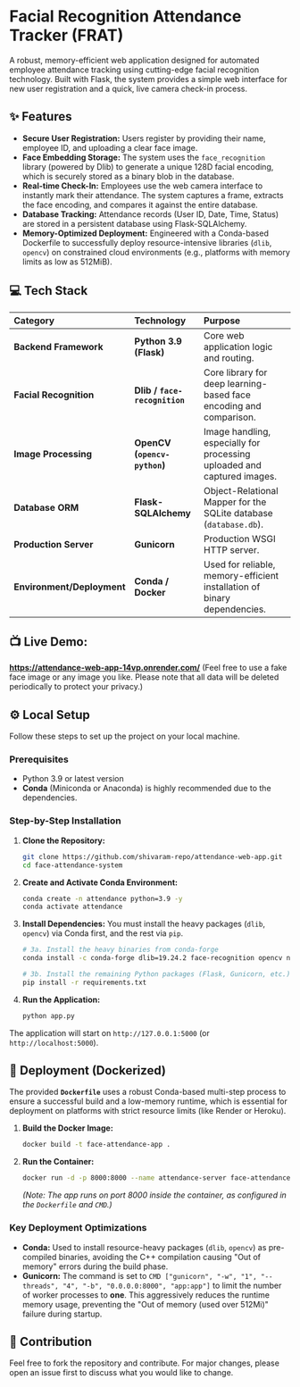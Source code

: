 # Facial Recognition Attendance Tracker (FRAT)

A robust, memory-efficient web application designed for automated employee attendance tracking using cutting-edge facial recognition technology. Built with Flask, the system provides a simple web interface for new user registration and a quick, live camera check-in process.

## ✨ Features

* **Secure User Registration:** Users register by providing their name, employee ID, and uploading a clear face image.
* **Face Embedding Storage:** The system uses the `face_recognition` library (powered by Dlib) to generate a unique 128D facial encoding, which is securely stored as a binary blob in the database.
* **Real-time Check-In:** Employees use the web camera interface to instantly mark their attendance. The system captures a frame, extracts the face encoding, and compares it against the entire database.
* **Database Tracking:** Attendance records (User ID, Date, Time, Status) are stored in a persistent database using Flask-SQLAlchemy.
* **Memory-Optimized Deployment:** Engineered with a Conda-based Dockerfile to successfully deploy resource-intensive libraries (`dlib`, `opencv`) on constrained cloud environments (e.g., platforms with memory limits as low as 512MiB).

## 💻 Tech Stack

| Category | Technology | Purpose |
| :--- | :--- | :--- |
| **Backend Framework** | **Python 3.9 (Flask)** | Core web application logic and routing. |
| **Facial Recognition** | **Dlib / `face-recognition`** | Core library for deep learning-based face encoding and comparison. |
| **Image Processing** | **OpenCV (`opencv-python`)** | Image handling, especially for processing uploaded and captured images. |
| **Database ORM** | **Flask-SQLAlchemy** | Object-Relational Mapper for the SQLite database (`database.db`). |
| **Production Server** | **Gunicorn** | Production WSGI HTTP server. |
| **Environment/Deployment**| **Conda / Docker** | Used for reliable, memory-efficient installation of binary dependencies. |

## 📺 Live Demo:
 **https://attendance-web-app-14vp.onrender.com/**
 (Feel free to use a fake face image or any image you like. Please note that all data will be deleted periodically to protect your privacy.)

## ⚙️ Local Setup

Follow these steps to set up the project on your local machine.

### Prerequisites

* Python 3.9 or latest version
* **Conda** (Miniconda or Anaconda) is highly recommended due to the dependencies.

### Step-by-Step Installation

1.  **Clone the Repository:**
    ```bash
    git clone https://github.com/shivaram-repo/attendance-web-app.git
    cd face-attendance-system
    ```

2.  **Create and Activate Conda Environment:**
    ```bash
    conda create -n attendance python=3.9 -y
    conda activate attendance
    ```

3.  **Install Dependencies:**
    You must install the heavy packages (`dlib`, `opencv`) via Conda first, and the rest via `pip`.

    ```bash
    # 3a. Install the heavy binaries from conda-forge
    conda install -c conda-forge dlib=19.24.2 face-recognition opencv numpy -y

    # 3b. Install the remaining Python packages (Flask, Gunicorn, etc.)
    pip install -r requirements.txt
    ```

4.  **Run the Application:**

    ```bash
    python app.py
    ```

The application will start on `http://127.0.0.1:5000` (or `http://localhost:5000`).

## 🐳 Deployment (Dockerized)

The provided **`Dockerfile`** uses a robust Conda-based multi-step process to ensure a successful build and a low-memory runtime, which is essential for deployment on platforms with strict resource limits (like Render or Heroku).

1.  **Build the Docker Image:**
    ```bash
    docker build -t face-attendance-app .
    ```

2.  **Run the Container:**
    ```bash
    docker run -d -p 8000:8000 --name attendance-server face-attendance-app
    ```
    *(Note: The app runs on port 8000 inside the container, as configured in the `Dockerfile` and `CMD`.)*

### Key Deployment Optimizations

* **Conda:** Used to install resource-heavy packages (`dlib`, `opencv`) as pre-compiled binaries, avoiding the C++ compilation causing "Out of memory" errors during the build phase.
* **Gunicorn:** The command is set to `CMD ["gunicorn", "-w", "1", "--threads", "4", "-b", "0.0.0.0:8000", "app:app"]` to limit the number of worker processes to **one**. This aggressively reduces the runtime memory usage, preventing the "Out of memory (used over 512Mi)" failure during startup.

## 🤝 Contribution

Feel free to fork the repository and contribute. For major changes, please open an issue first to discuss what you would like to change.
